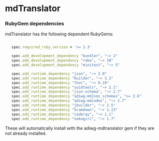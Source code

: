 # mdTranslator

### RubyGem dependencies

mdTranslator has the following dependent RubyGems:

````ruby

   spec.required_ruby_version = '>= 2.3'

   spec.add_development_dependency "bundler", "~> 2"
   spec.add_development_dependency "rake", "~> 10"
   spec.add_development_dependency "minitest", "~> 5"

   spec.add_runtime_dependency "json", "~> 2.0"
   spec.add_runtime_dependency "builder", "~> 3.2"
   spec.add_runtime_dependency "thor", "~> 0.19"
   spec.add_runtime_dependency "uuidtools", "~> 2.1"
   spec.add_runtime_dependency "json-schema", "~> 2.7"
   spec.add_runtime_dependency "adiwg-mdjson_schemas", ">= 2.6"
   spec.add_runtime_dependency "adiwg-mdcodes", "~> 2.7"
   spec.add_runtime_dependency "jbuilder", "~> 2.5"
   spec.add_runtime_dependency "kramdown", "~> 1.13"
   spec.add_runtime_dependency "coderay", "~> 1.1"
   spec.add_runtime_dependency "nokogiri", "~> 1.7"

````

These will automatically install with the adiwg-mdtranslator gem if they are not already installed.
